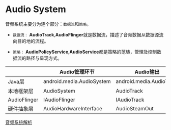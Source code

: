 # Audio System

音频系统主要分为连个部分：`数据流`和`策略`。

+ `数据流：` **AudioTrack**,**AudioFlinger**就是数据流，描述了音频数据从数据源流向目的地的流程。

+ `策略：` **AudioPolicyService**,**AudioService**都是策略的范畴，管理及控制数据流的路径与呈现方式。

|    | Audio管理环节  |  Audio输出   | Audio输入  |
|  ----  | ----  |  ----  | ----  |
| Java层  | android.media.AudioSystem | android.media.AudioTrack  | android.media.AudioRecorder |
| 本地框架层  | AudioSystem | AudioTrack  | AudioRecorder |
| AudioFlinger  | IAudioFlinger | IAudioTrack  | IAudioRecorder |
| 硬件抽象层  | AudioHardwareInterface | AudioSteamOut  | AudioStreamIn |








[音频系统解析](https://blog.csdn.net/renshuguo123723/category_8545211.html)